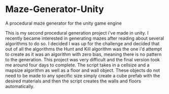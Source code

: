 # Maze-Generator-Unity
A procedural maze generator for the unity game engine

This is my second procedural generation project i've made in unity. I recently became interested in generating mazes after reading about several algorithms to do so.
I decided I was up for the challenge and decided that out of all the algorithms the Hunt and Kill algorithm was the one i'd attempt to create as 
it was an algorithm with zero bias, meaning there is no pattern to the generation. This project was very difficult and the final version took me around
four days to complete. The script takes in a cellsize and a mapsize algorithm as well as a floor and wall object. These objects do not need to be made 
to any specific size simply create a cube prefab with the desired materials and then the script creates the walls and floors automatically. 
